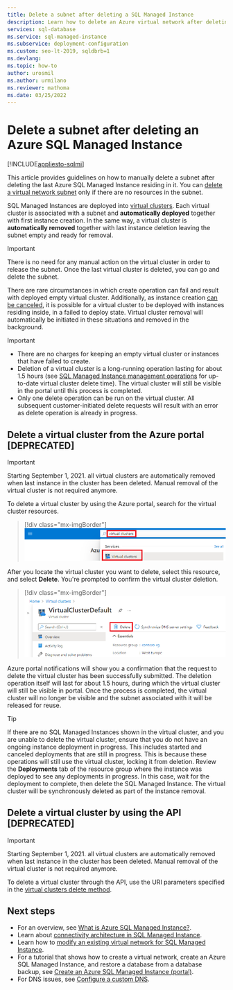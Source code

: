 ```yaml
---
title: Delete a subnet after deleting a SQL Managed Instance
description: Learn how to delete an Azure virtual network after deleting an Azure SQL Managed Instance. 
services: sql-database
ms.service: sql-managed-instance
ms.subservice: deployment-configuration
ms.custom: seo-lt-2019, sqldbrb=1
ms.devlang: 
ms.topic: how-to
author: urosmil
ms.author: urmilano
ms.reviewer: mathoma
ms.date: 03/25/2022
---
```


# Delete a subnet after deleting an Azure SQL Managed Instance
[!INCLUDE[appliesto-sqlmi](../includes/appliesto-sqlmi.md)]

This article provides guidelines on how to manually delete a subnet after deleting the last Azure SQL Managed Instance residing in it. You can [delete a virtual network subnet](../../virtual-network/virtual-network-manage-subnet.md#delete-a-subnet) only if there are no resources in the subnet.

SQL Managed Instances are deployed into [virtual clusters](connectivity-architecture-overview.md#virtual-cluster-connectivity-architecture). Each virtual cluster is associated with a subnet and **automatically deployed** together with first instance creation. In the same way, a virtual cluster is **automatically removed** together with last instance deletion leaving the subnet empty and ready for removal. 

>[!IMPORTANT]
>There is no need for any manual action on the virtual cluster in order to release the subnet. Once the last virtual cluster is deleted, you can go and delete the subnet.

There are rare circumstances in which create operation can fail and result with deployed empty virtual cluster. Additionally, as instance creation [can be canceled](management-operations-cancel.md), it is possible for a virtual cluster to be deployed with instances residing inside, in a failed to deploy state. Virtual cluster removal will automatically be initiated in these situations and removed in the background.

> [!IMPORTANT]
> - There are no charges for keeping an empty virtual cluster or instances that have failed to create.
> - Deletion of a virtual cluster is a long-running operation lasting for about 1.5 hours (see [SQL Managed Instance management operations](management-operations-overview.md) for up-to-date virtual cluster delete time). The virtual cluster will still be visible in the portal until this process is completed.
> - Only one delete operation can be run on the virtual cluster. All subsequent customer-initiated delete requests will result with an error as delete operation is already in progress.

## Delete a virtual cluster from the Azure portal [DEPRECATED]

> [!IMPORTANT]
> Starting September 1, 2021. all virtual clusters are automatically removed when last instance in the cluster has been deleted. Manual removal of the virtual cluster is not required anymore.

To delete a virtual cluster by using the Azure portal, search for the virtual cluster resources.

> [!div class="mx-imgBorder"]
> ![Screenshot of the Azure portal, with search box highlighted](./media/virtual-cluster-delete/virtual-clusters-search.png)

After you locate the virtual cluster you want to delete, select this resource, and select **Delete**. You're prompted to confirm the virtual cluster deletion.

> [!div class="mx-imgBorder"]
> ![Screenshot of the Azure portal Virtual clusters dashboard, with the Delete option highlighted](./media/virtual-cluster-delete/virtual-clusters-delete.png)

Azure portal notifications will show you a confirmation that the request to delete the virtual cluster has been successfully submitted. The deletion operation itself will last for about 1.5 hours, during which the virtual cluster will still be visible in portal. Once the process is completed, the virtual cluster will no longer be visible and the subnet associated with it will be released for reuse.

> [!TIP]
> If there are no SQL Managed Instances shown in the virtual cluster, and you are unable to delete the virtual cluster, ensure that you do not have an ongoing instance deployment in progress. This includes started and canceled deployments that are still in progress. This is because these operations will still use the virtual cluster, locking it from deletion. Review the **Deployments** tab of the resource group where the instance was deployed to see any deployments in progress. In this case, wait for the deployment to complete, then delete the SQL Managed Instance. The virtual cluster will be synchronously deleted as part of the instance removal.

## Delete a virtual cluster by using the API [DEPRECATED]

> [!IMPORTANT]
> Starting September 1, 2021. all virtual clusters are automatically removed when last instance in the cluster has been deleted. Manual removal of the virtual cluster is not required anymore.

To delete a virtual cluster through the API, use the URI parameters specified in the [virtual clusters delete method](/rest/api/sql/virtualclusters/delete).

## Next steps

- For an overview, see [What is Azure SQL Managed Instance?](sql-managed-instance-paas-overview.md).
- Learn about [connectivity architecture in SQL Managed Instance](connectivity-architecture-overview.md).
- Learn how to [modify an existing virtual network for SQL Managed Instance](vnet-existing-add-subnet.md).
- For a tutorial that shows how to create a virtual network, create an Azure SQL Managed Instance, and restore a database from a database backup, see [Create an Azure SQL Managed Instance (portal)](instance-create-quickstart.md).
- For DNS issues, see [Configure a custom DNS](custom-dns-configure.md).
